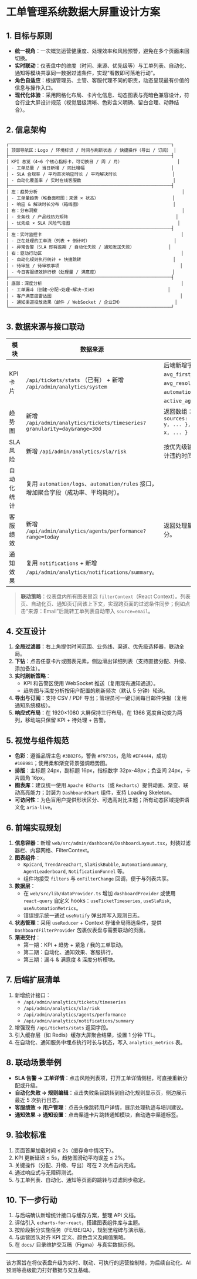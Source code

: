 # 工单管理系统数据大屏重设计方案

## 1. 目标与原则
- **统一视角**：一次概览运营健康度、处理效率和风险预警，避免在多个页面来回切换。
- **实时联动**：仪表盘中的维度（时间、来源、优先级等）与工单列表、自动化、通知等模块共享同一数据过滤条件，实现“看数即可落地行动”。
- **角色自适应**：根据管理员、主管、客服代理不同的职责，动态呈现最有价值的信息与操作入口。
- **现代化体验**：采用网格化布局、卡片化信息、动态图表与亮暗色兼容设计，符合行业大屏设计规范（视觉层级清晰、色彩含义明确、留白合理、动静结合）。

## 2. 信息架构
```
┌──────────────────────────────────────────────────────────────┐
│ 顶部导航区：Logo / 环境标识 / 时间与刷新状态 / 快捷操作（导出 / 订阅） │
├──────────────────────────────────────────────────────────────┤
│ KPI 总览（4~6 个核心指标卡，可切换日 / 周 / 月）                     │
│ - 工单总量 / 当日新增 / 同比增幅                                 │
│ - SLA 合规率 / 平均首次响应时长 / 平均解决时长                     │
│ - 自动化覆盖率 / 实时在线客服数                                   │
├──────────────────────────────────────────────────────────────┤
│ 左：趋势分析                                                       │
│ - 工单量趋势（堆叠面积图：来源 × 状态）                            │
│ - 响应 & 解决时长分布（箱线图）                                   │
│ 右：分布洞察                                                       │
│ - 业务线 / 产品线热力矩阵                                         │
│ - 优先级 × SLA 风险气泡图                                         │
├──────────────────────────────────────────────────────────────┤
│ 左：实时监控卡                                                     │
│ - 正在处理的工单流（列表 + 倒计时）                                │
│ - 异常告警（SLA 即将逾期 / 自动化失败 / 通知发送失败）             │
│ 右：驱动行动区                                                     │
│ - 自动化规则执行统计 + 快捷跳转                                   │
│ - 待审批 / 待审核事项                                              │
│ - 今日客服绩效排行榜（处理量 / 满意度）                            │
├──────────────────────────────────────────────────────────────┤
│ 底部：深度分析                                                     │
│ - 工单漏斗（创建→分配→处理→解决→关闭）                           │
│ - 客户满意度雷达图                                                 │
│ - 通知渠道投放效果（邮件 / WebSocket / 企业IM）                    │
└──────────────────────────────────────────────────────────────┘
```

## 3. 数据来源与接口联动
| 模块 | 数据来源 | 说明 |
| ---- | -------- | ---- |
| KPI 卡片 | `/api/tickets/stats` （已有） + 新增 `/api/admin/analytics/system` | 后端新增字段：`avg_first_response_minutes`、`avg_resolution_minutes`、`automation_success_rate`、`active_agents`。|
| 趋势图 | 新增 `/api/admin/analytics/tickets/timeseries?granularity=day&range=30d` | 返回数组：`[{ date, total, sources: { web: x, email: y, ... }, statuses: { open: x, ... } }]`。|
| SLA 风险 | 新增 `/api/admin/analytics/sla/risk` | 按优先级输出紧迫工单列表及预计违约时间。|
| 自动化统计 | 复用 `automation/logs`、`automation/rules` 接口，增加聚合字段（成功率、平均耗时）。|
| 客服绩效 | 新增 `/api/admin/analytics/agents/performance?range=today` | 返回处理量、解决率、满意度评分。|
| 通知效果 | 复用 `notifications` + 新增 `/api/admin/analytics/notifications/summary`。|

> **联动策略**：仪表盘内所有图表冒泡 `filterContext`（React Context）。列表页、自动化页、通知页订阅该上下文，实现跨页面的过滤条件同步；例如点击“来源：Email”后跳转工单列表自动带入 `source=email`。

## 4. 交互设计
1. **全局过滤器**：右上角提供时间范围、业务线、渠道、优先级选择器，联动全局。
2. **下钻**：点击任意卡片或图表元素，侧边滑出详细列表（支持直接分配、升级、添加备注）。
3. **实时刷新策略**：
   - KPI 和告警区使用 WebSocket 推送（复用现有通知通道）。
   - 趋势图与深度分析按用户配置的刷新频次（默认 5 分钟）轮询。
4. **导出与订阅**：支持 CSV / PDF 导出；管理员可一键订阅每日邮件快报（复用通知系统模板）。
5. **响应式布局**：在 1920×1080 大屏保持三行布局，在 1366 宽度自动变为两列，移动端只保留 KPI + 待处理 + 告警。

## 5. 视觉与组件规范
- **色彩**：遵循品牌主色 `#3B82F6`，警告 `#F97316`，危险 `#EF4444`，成功 `#10B981`；使用柔和渐变背景强调趋势图。
- **排版**：主标题 24px，副标题 16px，指标数字 32px-48px；负空间 24px，卡片圆角 16px。
- **图表库**：建议统一使用 `Apache ECharts`（或 `Recharts`）提供动画、渐变、联动高亮能力；封装为 `DashboardChart` 组件，支持 Loading Skeleton。
- **可访问性**：为色盲用户提供形状区分、可选高对比主题；所有动态区域提供语义化 `aria-live`。

## 6. 前端实现规划
1. **信息容器**：新增 `web/src/admin/dashboard/DashboardLayout.tsx`，封装过滤器栏、内容网格、FilterContext。
2. **图表组件**：
   - `KpiCard`, `TrendAreaChart`, `SlaRiskBubble`, `AutomationSummary`, `AgentLeaderboard`, `NotificationFunnel` 等。
   - 组件均接受 `filters` 与 `onFilterChange` 回调，便于与列表共享。
3. **数据层**：
   - 在 `web/src/lib/dataProvider.ts` 增加 `dashboardProvider` 或使用 `react-query` 自定义 hooks：`useTicketTimeseries`, `useSlaRisk`, `useAutomationMetrics`。
   - 错误提示统一通过 `useNotify` 弹出并写入观测日志。
4. **状态管理**：采用 `useReducer` + Context 存储全局筛选条件，提供 `DashboardFilterProvider` 包裹仪表盘与需要联动的页面。
5. **渐进交付**：
   - 第一期：KPI + 趋势 + 紧急 / 我的工单联动。
   - 第二期：自动化、通知效果、客服排行。
   - 第三期：漏斗 & 满意度 & 深度分析模块。

## 7. 后端扩展清单
1. 新增统计接口：
   - `/api/admin/analytics/tickets/timeseries`
   - `/api/admin/analytics/sla/risk`
   - `/api/admin/analytics/agents/performance`
   - `/api/admin/analytics/notifications/summary`
2. 增强现有 `/api/tickets/stats` 返回字段。
3. 引入缓存层（如 Redis）缓存大屏聚合结果，设置 1 分钟 TTL。
4. 在自动化、通知服务中埋点执行时长与状态，写入 `analytics_metrics` 表。

## 8. 联动场景举例
- **SLA 告警 → 工单详情**：点击风险列表项，打开工单详情侧栏，可直接重新分配或升级。
- **自动化失败 → 规则编辑**：点击失败条目跳转到自动化规则显示页，侧边展示最近 5 次执行日志。
- **客服绩效 → 用户管理**：点击头像跳转用户详情，展示处理轨迹与培训建议。
- **通知效果 → 通知设置**：点击渠道卡片跳转通知模块，自动选中渠道标签。

## 9. 验收标准
1. 页面首屏加载时间 ≤ 2s（缓存命中情况下）。
2. KPI 更新延迟 ≤ 5s，趋势图滑动平均误差 ≤ 2%。
3. 关键操作（分配、升级、导出）可在 2 次点击内完成。
4. 通过响应式与无障碍测试。
5. 与工单列表、自动化、通知等页面的跳转与过滤同步稳定。

## 10. 下一步行动
1. 与后端确认新增统计接口与缓存方案，整理 API 文档。
2. 评估引入 `echarts-for-react`，搭建图表组件库与主题。
3. 按阶段拆分实施任务（FE/BE/QA），规划里程碑与演示版。
4. 与运营团队对齐 KPI 定义、颜色含义及阈值策略。
5. 在 `docs/` 目录维护交互稿（Figma）与真实数据示例。

---
该方案旨在将仪表盘升级为实时、联动、可执行的运营控制塔，为后续自动化、AI 预测等高级能力打好数据与交互基础。
